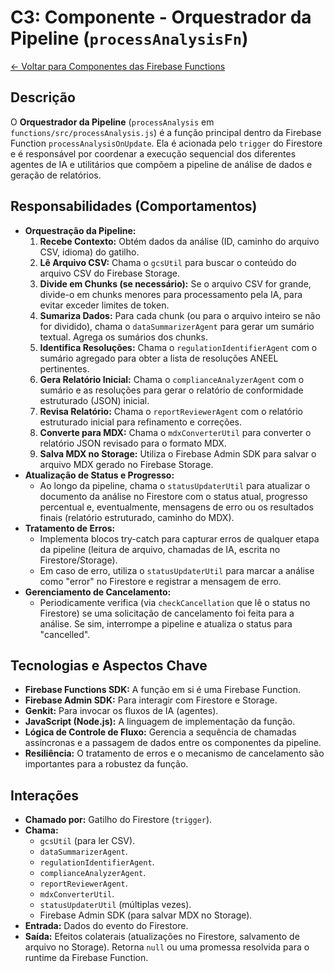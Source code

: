 
# C3: Componente - Orquestrador da Pipeline (`processAnalysisFn`)

[<- Voltar para Componentes das Firebase Functions](./../03-firebase-functions-components.md)

## Descrição

O **Orquestrador da Pipeline** (`processAnalysis` em `functions/src/processAnalysis.js`) é a função principal dentro da Firebase Function `processAnalysisOnUpdate`. Ela é acionada pelo `trigger` do Firestore e é responsável por coordenar a execução sequencial dos diferentes agentes de IA e utilitários que compõem a pipeline de análise de dados e geração de relatórios.

## Responsabilidades (Comportamentos)

*   **Orquestração da Pipeline:**
    1.  **Recebe Contexto:** Obtém dados da análise (ID, caminho do arquivo CSV, idioma) do gatilho.
    2.  **Lê Arquivo CSV:** Chama o `gcsUtil` para buscar o conteúdo do arquivo CSV do Firebase Storage.
    3.  **Divide em Chunks (se necessário):** Se o arquivo CSV for grande, divide-o em chunks menores para processamento pela IA, para evitar exceder limites de token.
    4.  **Sumariza Dados:** Para cada chunk (ou para o arquivo inteiro se não for dividido), chama o `dataSummarizerAgent` para gerar um sumário textual. Agrega os sumários dos chunks.
    5.  **Identifica Resoluções:** Chama o `regulationIdentifierAgent` com o sumário agregado para obter a lista de resoluções ANEEL pertinentes.
    6.  **Gera Relatório Inicial:** Chama o `complianceAnalyzerAgent` com o sumário e as resoluções para gerar o relatório de conformidade estruturado (JSON) inicial.
    7.  **Revisa Relatório:** Chama o `reportReviewerAgent` com o relatório estruturado inicial para refinamento e correções.
    8.  **Converte para MDX:** Chama o `mdxConverterUtil` para converter o relatório JSON revisado para o formato MDX.
    9.  **Salva MDX no Storage:** Utiliza o Firebase Admin SDK para salvar o arquivo MDX gerado no Firebase Storage.
*   **Atualização de Status e Progresso:**
    *   Ao longo da pipeline, chama o `statusUpdaterUtil` para atualizar o documento da análise no Firestore com o status atual, progresso percentual e, eventualmente, mensagens de erro ou os resultados finais (relatório estruturado, caminho do MDX).
*   **Tratamento de Erros:**
    *   Implementa blocos try-catch para capturar erros de qualquer etapa da pipeline (leitura de arquivo, chamadas de IA, escrita no Firestore/Storage).
    *   Em caso de erro, utiliza o `statusUpdaterUtil` para marcar a análise como "error" no Firestore e registrar a mensagem de erro.
*   **Gerenciamento de Cancelamento:**
    *   Periodicamente verifica (via `checkCancellation` que lê o status no Firestore) se uma solicitação de cancelamento foi feita para a análise. Se sim, interrompe a pipeline e atualiza o status para "cancelled".

## Tecnologias e Aspectos Chave

*   **Firebase Functions SDK:** A função em si é uma Firebase Function.
*   **Firebase Admin SDK:** Para interagir com Firestore e Storage.
*   **Genkit:** Para invocar os fluxos de IA (agentes).
*   **JavaScript (Node.js):** A linguagem de implementação da função.
*   **Lógica de Controle de Fluxo:** Gerencia a sequência de chamadas assíncronas e a passagem de dados entre os componentes da pipeline.
*   **Resiliência:** O tratamento de erros e o mecanismo de cancelamento são importantes para a robustez da função.

## Interações

*   **Chamado por:** Gatilho do Firestore (`trigger`).
*   **Chama:**
    *   `gcsUtil` (para ler CSV).
    *   `dataSummarizerAgent`.
    *   `regulationIdentifierAgent`.
    *   `complianceAnalyzerAgent`.
    *   `reportReviewerAgent`.
    *   `mdxConverterUtil`.
    *   `statusUpdaterUtil` (múltiplas vezes).
    *   Firebase Admin SDK (para salvar MDX no Storage).
*   **Entrada:** Dados do evento do Firestore.
*   **Saída:** Efeitos colaterais (atualizações no Firestore, salvamento de arquivo no Storage). Retorna `null` ou uma promessa resolvida para o runtime da Firebase Function.
